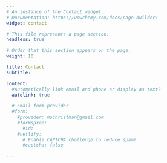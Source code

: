 ```yaml
---
# An instance of the Contact widget.
# Documentation: https://wowchemy.com/docs/page-builder/
widget: contact

# This file represents a page section.
headless: true

# Order that this section appears on the page.
weight: 10

title: Contact
subtitle:

content:
  #Automatically link email and phone or display as text?
  autolink: true
  
  # Email form provider
  #form:
    #provider: mochristman@gmail.com
    #formspree:
      #id:
    #netlify:
      # Enable CAPTCHA challenge to reduce spam?
      #captcha: false

---
```



